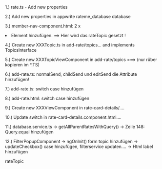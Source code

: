 1.) rate.ts - Add new properties

2.) Add new properties in appwrite rateme_database database

3.) member-nav-component.html: 2 x <li> Element hinzufügen. ==> Hier wird das rateTopic gesetzt !

4.) Create new XXXTopic.ts in add-rate/topics... and implements TopicsInterface 

5.) Create new XXXTopicViewComponent in add-rate/topics ===> (nur rüber kopieren im *.TS)

6.) add-rate.ts: normalSend, childSend und editSend die Attribute hinzufügen!

7.) add-rate.ts: switch case hinzufügen

8.) add-rate.html: switch case hinzufügen

9.) Create new XXXViewComponent in rate-card-details/....

10.) Update switch in rate-card-details.component.html....

11.) database.service.ts -> getAllParentRatesWithQuery() 
              -> Zeile 148: Query.equal hinzufügen

12.) FilterPopupComponent 
              -> ngOnInit() form topic hinzufügen
              -> updateCheckbox() case hinzufügen, filterservice updaten....
              -> Html label hinzufügen

rateTopic
